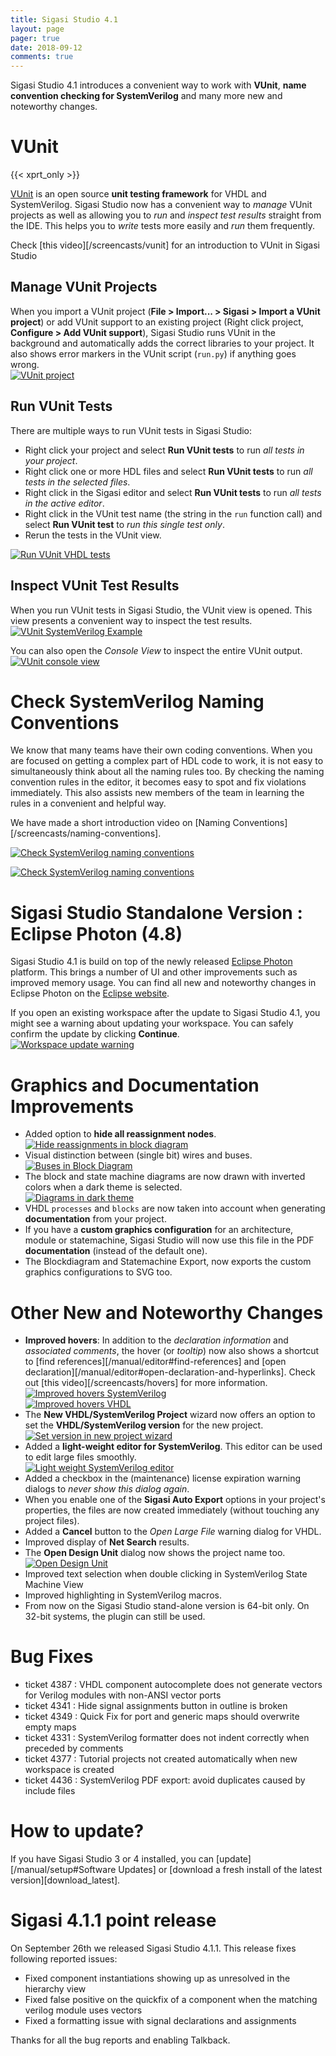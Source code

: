 ```yaml
---
title: Sigasi Studio 4.1
layout: page
pager: true
date: 2018-09-12
comments: true
---
```

Sigasi Studio 4.1 introduces a convenient way to work with **VUnit**, **name convention checking for SystemVerilog** and many more new and noteworthy changes.

# VUnit
{{< xprt_only >}}

[VUnit](https://vunit.github.io/) is an open source **unit testing framework** for VHDL and SystemVerilog. 
Sigasi Studio now has a convenient way to *manage* VUnit projects as well as allowing you to *run* and *inspect test results* straight from the IDE. This helps you to *write* tests more easily and *run* them frequently.

Check [this video][/screencasts/vunit] for an introduction to VUnit in Sigasi Studio

## Manage VUnit Projects

When you import a VUnit project (**File > Import... > Sigasi > Import a VUnit project**) or add VUnit support to an existing project (Right click project, **Configure > Add VUnit support**), Sigasi Studio runs VUnit in the background and automatically adds the correct libraries to your project. It also shows error markers in the VUnit script (`run.py`) if anything goes wrong.  
[![VUnit project](/releasenotes/4.1/vunit_project.png "VUnit project")](/releasenotes/4.1/vunit_project.png)

## Run VUnit Tests

There are multiple ways to run VUnit tests in Sigasi Studio:

* Right click your project and select **Run VUnit tests** to run *all tests in your project*.
* Right click one or more HDL files and select **Run VUnit tests** to run *all tests in the selected files*.
* Right click in the Sigasi editor and select **Run VUnit tests** to run *all tests in the active editor*.
* Right click in the VUnit test name (the string in the `run` function call) and select **Run VUnit test** to *run this single test only*.
* Rerun the tests in the VUnit view.

[![Run VUnit VHDL tests](/releasenotes/4.1/vunit_run_tests.png "Run VUnit VHDL tests")](/releasenotes/4.1/vunit_run_tests.png)

## Inspect VUnit Test Results

When you run VUnit tests in Sigasi Studio, the VUnit view is opened. This view presents a convenient way to inspect the test results.  
[![VUnit SystemVerilog Example](/releasenotes/4.1/vunit_verilog.png "VUnit SystemVerilog Example")](/releasenotes/4.1/vunit_verilog.png)

You can also open the *Console View* to inspect the entire VUnit output.  
[![VUnit console view](/releasenotes/4.1/vunit_console.png "VUnit console view")](/releasenotes/4.1/vunit_console.png)

# Check SystemVerilog Naming Conventions

We know that many teams have their own coding conventions. When you are focused on getting a complex part of HDL code to work, it is not easy to simultaneously think about all the naming rules too. By checking the naming convention rules in the editor, it becomes easy to spot and fix violations immediately. This also assists new members of the team in learning the rules in a convenient and helpful way.

We have made a short introduction video on [Naming Conventions][/screencasts/naming-conventions].

[![Check SystemVerilog naming conventions](/releasenotes/4.1/namingconventions_systemverilog.png "Check SystemVerilog naming conventions")](/releasenotes/4.1/namingconventions_systemverilog.png)

[![Check SystemVerilog naming conventions](/releasenotes/4.1/naming_convention_validation.png "Check SystemVerilog naming conventions")](/releasenotes/4.1/naming_convention_validation.png)

# Sigasi Studio Standalone Version : Eclipse Photon (4.8)

Sigasi Studio 4.1 is build on top of the newly released [Eclipse Photon](https://eclipse.org/photon/) platform. This brings a number of UI and other improvements such as improved memory usage. You can find all new and noteworthy changes in Eclipse Photon on the [Eclipse website](http://www.eclipse.org/eclipse/news/4.8/).

If you open an existing workspace after the update to Sigasi Studio 4.1, you might see a warning about updating your workspace. You can safely confirm the update by clicking **Continue**.  
[![Workspace update warning](/releasenotes/4.1/older_workspace_version.png "Workspace update warning")](/releasenotes/4.1/older_workspace_version.png)  

# Graphics and Documentation Improvements

* Added option to **hide all reassignment nodes**.  
[![Hide reassignments in block diagram](/releasenotes/4.1/reassignment.png "Hide reassignments in block diagram")](/releasenotes/4.1/reassignment.png)
* Visual distinction between (single bit) wires and buses.  
[![Buses in Block Diagram](/releasenotes/4.1/blockdiagram_buses.png "Buses in Block Diagram")](/releasenotes/4.1/blockdiagram_buses.png) 
* The block and state machine diagrams are now drawn with inverted colors when a dark theme is selected.  
[![Diagrams in dark theme](/releasenotes/4.1/blockdiagram_dark.png "Diagrams in dark theme")](/releasenotes/4.1/blockdiagram_dark.png)
* VHDL `processes` and `blocks` are now taken into account when generating **documentation** from your project.
* If you have a **custom graphics configuration** for an architecture, module or statemachine, Sigasi Studio will now use this file in the PDF **documentation** (instead of the default one).
* The Blockdiagram and Statemachine Export, now exports the custom graphics configurations to SVG too.

# Other New and Noteworthy Changes

* **Improved hovers**: In addition to the *declaration information* and *associated comments*, the hover (or *tooltip*) now also shows a shortcut to [find references][/manual/editor#find-references] and [open declaration][/manual/editor#open-declaration-and-hyperlinks]. Check out [this video][/screencasts/hovers] for more information.  
[![Improved hovers SystemVerilog](/releasenotes/4.1/hover_systemverilog.png "SystemVerilog hovers")](/releasenotes/4.1/hover_systemverilog.png)  
[![Improved hovers VHDL](/releasenotes/4.1/hover_vhdl.png "VHDL hovers")](/releasenotes/4.1/hover_vhdl.png)
* The **New VHDL/SystemVerilog Project** wizard now offers an option to set the **VHDL/SystemVerilog version** for the new project.  
[![Set version in new project wizard](/releasenotes/4.1/new_project_wizard.png "Set version in new project wizard")](/releasenotes/4.1/new_project_wizard.png)
* Added a **light-weight editor for SystemVerilog**. This editor can be used to edit large files smoothly.  
[![Light weight SystemVerilog editor](/releasenotes/4.1/open_large_file_editor.png "Light weight SystemVerilog editor")](/releasenotes/4.1/open_large_file_editor.png)
* Added a checkbox in the (maintenance) license expiration warning dialogs to *never show this dialog again*.
* When you enable one of the **Sigasi Auto Export** options in your project's properties, the files are now created immediately (without touching any project files).
* Added a **Cancel** button to the *Open Large File* warning dialog for VHDL.
* Improved display of **Net Search** results.
* The **Open Design Unit** dialog now shows the project name too.  
[![Open Design Unit](/releasenotes/4.1/open_design_unit.png "Open Design Unit")](/releasenotes/4.1/open_design_unit.png)
* Improved text selection when double clicking in SystemVerilog State Machine View
* Improved highlighting in SystemVerilog macros.
* From now on the Sigasi Studio stand-alone version is 64-bit only. On 32-bit systems, the plugin can still be used.

# Bug Fixes

* ticket 4387 : VHDL component autocomplete does not generate vectors for Verilog modules with non-ANSI vector ports
* ticket 4341 : Hide signal assignments button in outline is broken
* ticket 4349 : Quick Fix for port and generic maps should overwrite empty maps
* ticket 4331 : SystemVerilog formatter does not indent correctly when preceded by comments
* ticket 4377 : Tutorial projects not created automatically when new workspace is created
* ticket 4436 : SystemVerilog PDF export: avoid duplicates caused by include files

# How to update?

If you have Sigasi Studio 3 or 4 installed, you can [update][/manual/setup#Software Updates] or [download a fresh install of the latest version][download_latest].

# Sigasi 4.1.1 point release

On September 26th we released Sigasi Studio 4.1.1. This release fixes following reported issues:

* Fixed component instantiations showing up as unresolved in the hierarchy view
* Fixed false positive on the quickfix of a component when the matching verilog module uses vectors
* Fixed a formatting issue with signal declarations and assignments

Thanks for all the bug reports and enabling Talkback.
